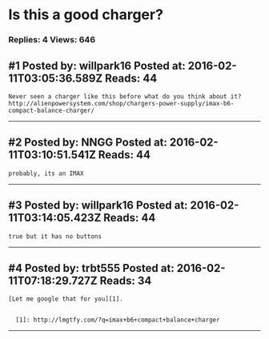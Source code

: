 # Is this a good charger?

### Replies: 4 Views: 646

## \#1 Posted by: willpark16 Posted at: 2016-02-11T03:05:36.589Z Reads: 44

```
Never seen a charger like this before what do you think about it? http://alienpowersystem.com/shop/chargers-power-supply/imax-b6-compact-balance-charger/
```

---
## \#2 Posted by: NNGG Posted at: 2016-02-11T03:10:51.541Z Reads: 44

```
probably, its an IMAX
```

---
## \#3 Posted by: willpark16 Posted at: 2016-02-11T03:14:05.423Z Reads: 44

```
true but it has no buttons
```

---
## \#4 Posted by: trbt555 Posted at: 2016-02-11T07:18:29.727Z Reads: 34

```
[Let me google that for you][1].


  [1]: http://lmgtfy.com/?q=imax+b6+compact+balance+charger
```

---
